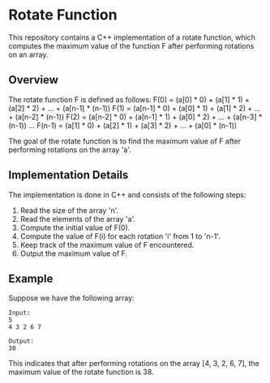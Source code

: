 # Rotate Function

This repository contains a C++ implementation of a rotate function, which computes the maximum value of the function F after performing rotations on an array.

## Overview

The rotate function F is defined as follows:
F(0) = (a[0] * 0) + (a[1] * 1) + (a[2] * 2) + ... + (a[n-1] * (n-1))
F(1) = (a[n-1] * 0) + (a[0] * 1) + (a[1] * 2) + ... + (a[n-2] * (n-1))
F(2) = (a[n-2] * 0) + (a[n-1] * 1) + (a[0] * 2) + ... + (a[n-3] * (n-1))
...
F(n-1) = (a[1] * 0) + (a[2] * 1) + (a[3] * 2) + ... + (a[0] * (n-1))

The goal of the rotate function is to find the maximum value of F after performing rotations on the array 'a'.

## Implementation Details

The implementation is done in C++ and consists of the following steps:
1. Read the size of the array 'n'.
2. Read the elements of the array 'a'.
3. Compute the initial value of F(0).
4. Compute the value of F(i) for each rotation 'i' from 1 to 'n-1'.
5. Keep track of the maximum value of F encountered.
6. Output the maximum value of F.


## Example

Suppose we have the following array:

```
Input:
5
4 3 2 6 7

Output:
38
```

This indicates that after performing rotations on the array [4, 3, 2, 6, 7], the maximum value of the rotate function is 38.
